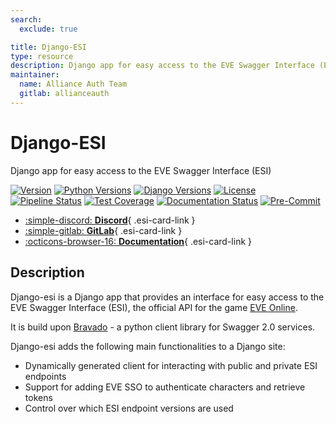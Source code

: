 ```yaml
---
search:
  exclude: true

title: Django-ESI
type: resource
description: Django app for easy access to the EVE Swagger Interface (ESI)
maintainer:
  name: Alliance Auth Team
  gitlab: allianceauth
---
```


# Django-ESI

Django app for easy access to the EVE Swagger Interface (ESI)

[![Version](https://img.shields.io/pypi/v/django-esi)](https://pypi.org/project/django-esi/)
[![Python Versions](https://img.shields.io/pypi/pyversions/django-esi)](https://pypi.org/project/django-esi/)
[![Django Versions](https://img.shields.io/pypi/djversions/django-esi)](https://pypi.org/project/django-esi/)
[![License](https://img.shields.io/badge/license-GPLv3-green)](https://pypi.org/project/django-esi/)
[![Pipeline Status](https://gitlab.com/allianceauth/django-esi/badges/master/pipeline.svg)](https://gitlab.com/allianceauth/django-esi/pipelines)
[![Test Coverage](https://gitlab.com/allianceauth/django-esi/badges/master/coverage.svg)](https://gitlab.com/allianceauth/django-esi/pipelines)
[![Documentation Status](https://readthedocs.org/projects/django-esi/badge/?version=latest)](https://django-esi.readthedocs.io/en/latest/?badge=latest)
[![Pre-Commit](https://img.shields.io/badge/pre--commit-enabled-brightgreen?logo=pre-commit&logoColor=white)](https://github.com/pre-commit/pre-commit)

<div class="grid cards" markdown>

- [:simple-discord: __Discord__](https://discord.gg/fjnHAmk){ .esi-card-link }
- [:simple-gitlab: __GitLab__](https://gitlab.com/allianceauth/django-esi){ .esi-card-link }
- [:octicons-browser-16: __Documentation__](https://django-esi.readthedocs.io/en/latest/){ .esi-card-link }

</div>

## Description

Django-esi is a Django app that provides an interface for easy access to the EVE Swagger Interface (ESI), the official API for the game [EVE Online](https://www.eveonline.com/).

It is build upon [Bravado](https://github.com/Yelp/bravado) - a python client library for Swagger 2.0 services.

Django-esi adds the following main functionalities to a Django site:

- Dynamically generated client for interacting with public and private ESI endpoints
- Support for adding EVE SSO to authenticate characters and retrieve tokens
- Control over which ESI endpoint versions are used
